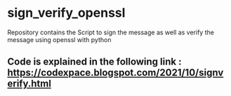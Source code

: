 # sign_verify_openssl
Repository contains the Script to sign the message as well as verify the message using openssl with python
## Code is explained in the following link : https://codexpace.blogspot.com/2021/10/signverify.html

